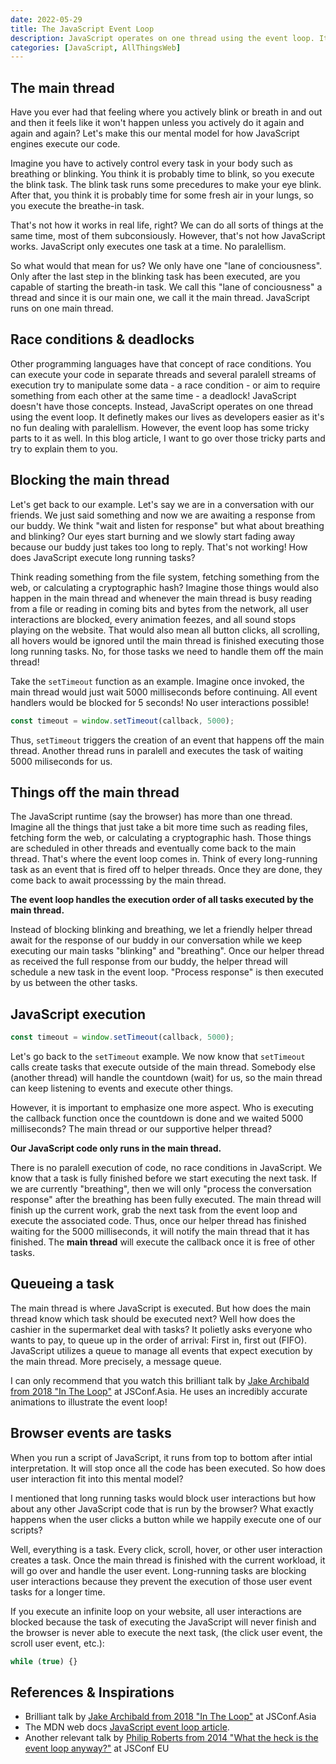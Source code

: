 ```yaml
---
date: 2022-05-29
title: The JavaScript Event Loop
description: JavaScript operates on one thread using the event loop. It definetly makes our lives as developers easier as it's no fun dealing with paralellism. However, the event loop has some tricky parts to it as well. In this blog article, I want to go over those tricky parts and try to explain them to you.
categories: [JavaScript, AllThingsWeb]
---
```


## The main thread

Have you ever had that feeling where you actively blink or breath in and out and then it feels like it won't happen unless you actively do it again and again and again? Let's make this our mental model for how JavaScript engines execute our code.

Imagine you have to actively control every task in your body such as breathing or blinking. You think it is probably time to blink, so you execute the blink task. The blink task runs some precedures to make your eye blink. After that, you think it is probably time for some fresh air in your lungs, so you execute the breathe-in task.

That's not how it works in real life, right? We can do all sorts of things at the same time, most of them subconsiously. However, that's not how JavaScript works. JavaScript only executes one task at a time. No paralellism.

So what would that mean for us? We only have one "lane of conciousness". Only after the last step in the blinking task has been executed, are you capable of starting the breath-in task. We call this "lane of conciousness" a thread and since it is our main one, we call it the main thread. JavaScript runs on one main thread.

## Race conditions & deadlocks

Other programming languages have that concept of race conditions. You can execute your code in separate threads and several paralell streams of execution try to manipulate some data - a race condition - or aim to require something from each other at the same time - a deadlock! JavaScript doesn't have those concepts. Instead, JavaScript operates on one thread using the event loop. It definetly makes our lives as developers easier as it's no fun dealing with paralellism. However, the event loop has some tricky parts to it as well. In this blog article, I want to go over those tricky parts and try to explain them to you.

## Blocking the main thread

Let's get back to our example. Let's say we are in a conversation with our friends. We just said something and now we are awaiting a response from our buddy. We think "wait and listen for response" but what about breathing and blinking? Our eyes start burning and we slowly start fading away because our buddy just takes too long to reply. That's not working! How does JavaScript execute long running tasks?

Think reading something from the file system, fetching something from the web, or calculating a cryptographic hash? Imagine those things would also happen in the main thread and whenever the main thread is busy reading from a file or reading in coming bits and bytes from the network, all user interactions are blocked, every animation feezes, and all sound stops playing on the website. That would also mean all button clicks, all scrolling, all hovers would be ignored until the main thread is finished executing those long running tasks. No, for those tasks we need to handle them off the main thread!

Take the `setTimeout` function as an example. Imagine once invoked, the main thread would just wait 5000 milliseconds before continuing. All event handlers would be blocked for 5 seconds! No user interactions possible!

```javascript
const timeout = window.setTimeout(callback, 5000);
```

Thus, `setTimeout` triggers the creation of an event that happens off the main thread. Another thread runs in paralell and executes the task of waiting 5000 miliseconds for us.

## Things off the main thread

The JavaScript runtime (say the browser) has more than one thread. Imagine all the things that just take a bit more time such as reading files, fetching form the web, or calculating a cryptographic hash. Those things are scheduled in other threads and eventually come back to the main thread. That's where the event loop comes in. Think of every long-running task as an event that is fired off to helper threads. Once they are done, they come back to await processsing by the main thread.

**The event loop handles the execution order of all tasks executed by the main thread.**

Instead of blocking blinking and breathing, we let a friendly helper thread await for the response of our buddy in our conversation while we keep executing our main tasks "blinking" and "breathing". Once our helper thread as received the full response from our buddy, the helper thread will schedule a new task in the event loop. "Process response" is then executed by us between the other tasks.

## JavaScript execution

```javascript
const timeout = window.setTimeout(callback, 5000);
```

Let's go back to the `setTimeout` example. We now know that `setTimeout` calls create tasks that execute outside of the main thread. Somebody else (another thread) will handle the countdown (wait) for us, so the main thread can keep listening to events and execute other things.

However, it is important to emphasize one more aspect. Who is executing the callback function once the countdown is done and we waited 5000 milliseconds? The main thread or our supportive helper thread?

**Our JavaScript code only runs in the main thread.**

There is no paralell execution of code, no race conditions in JavaScript. We know that a task is fully finished before we start executing the next task. If we are currently "breathing", then we will only "process the conversation response" after the breathing has been fully executed. The main thread will finish up the current work, grab the next task from the event loop and execute the associated code. Thus, once our helper thread has finished waiting for the 5000 milliseconds, it will notify the main thread that it has finished. The **main thread** will execute the callback once it is free of other tasks.

## Queueing a task

The main thread is where JavaScript is executed. But how does the main thread know which task should be executed next? Well how does the cashier in the supermarket deal with tasks? It polietly asks everyone who wants to pay, to queue up in the order of arrival: First in, first out (FIFO). JavaScript utilizes a queue to manage all events that expect execution by the main thread. More precisely, a message queue.

I can only recommend that you watch this brilliant talk by [Jake Archibald from 2018 "In The Loop"](https://www.youtube.com/watch?v=cCOL7MC4Pl0) at JSConf.Asia. He uses an incredibly accurate animations to illustrate the event loop!

## Browser events are tasks

When you run a script of JavaScript, it runs from top to bottom after intial interpretation. It will stop once all the code has been executed. So how does user interaction fit into this mental model?

I mentioned that long running tasks would block user interactions but how about any other JavaScript code that is run by the browser? What exactly happens when the user clicks a button while we happily execute one of our scripts?

Well, everything is a task. Every click, scroll, hover, or other user interaction creates a task. Once the main thread is finished with the current workload, it will go over and handle the user event. Long-running tasks are blocking user interactions because they prevent the execution of those user event tasks for a longer time.

If you execute an infinite loop on your website, all user interactions are blocked because the task of executing the JavaScript will never finish and the browser is never able to execute the next task, (the click user event, the scroll user event, etc.):

```javascript
while (true) {}
```

## References & Inspirations

- Brilliant talk by [Jake Archibald from 2018 "In The Loop"](https://www.youtube.com/watch?v=cCOL7MC4Pl0) at JSConf.Asia
- The MDN web docs [JavaScript event loop article](https://developer.mozilla.org/en-US/docs/Web/JavaScript/EventLoop#queue).
- Another relevant talk by [Philip Roberts from 2014 "What the heck is the event loop anyway?"](https://www.youtube.com/watch?v=8aGhZQkoFbQ) at JSConf EU
